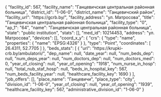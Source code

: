 {
    "facility_id": 567,
    "facility_name": "Ганцевичская центральная районная больница",
    "district_id": "1-06-0",
    "district_name": "Ганцевичский район",
    "facility_url": "https:\/\/gcrb.by\/",
    "facility_address": "ул. Матросова",
    "title": "Ганцевичская центральная районная больница",
    "facility_type": "0",
    "ap_1": "64",
    "name": "Ганцевичская центральная районная больница",
    "state": "public institution",
    "stats": [],
    "med_id": 10214453,
    "address": "ул. Матросова",
    "devices": [],
    "coord_x_y": {
        "crs": {
            "type": "name",
            "properties": {
                "name": "EPSG:4326"
            }
        },
        "type": "Point",
        "coordinates": [
            26.4311,
            52.7705
        ]
    },
    "beds_stats": [
        {
            "url": "https:\/\/krupki-crb.by\/ambulatorii\/",
            "dep_name": null,
            "date_year": null,
            "num_beds_dep": null,
            "num_deps_year": null,
            "num_doctors_dep": null,
            "num_doctors_med": 0,
            "year_of_closing": null,
            "year_of_opening": "1918",
            "num_nurse_in_hosp": null,
            "total_nub_staf_hosp": null,
            "beds_in_hospital_key": 567,
            "num_beds_facility_year": null,
            "healthcare_facility_key": 1690
        }
    ],
    "job_offers": [],
    "place_name": "Ганцевичи",
    "place_type": "city",
    "division_id": "1-06-0",
    "year_of_closing": null,
    "year_of_opening": "1939",
    "healthcare_facility_key": 567,
    "administrative_division_id": "1-06-0"
}